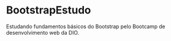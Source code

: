 # BootstrapEstudo
Estudando fundamentos básicos do Bootstrap pelo Bootcamp de desenvolvimento web da DIO. 
